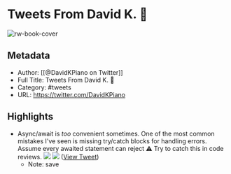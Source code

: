 # Tweets From David K. 🎹

![rw-book-cover](https://pbs.twimg.com/profile_images/619677584805208064/RwwbnNpi.jpg)

## Metadata
- Author: [[@DavidKPiano on Twitter]]
- Full Title: Tweets From David K. 🎹
- Category: #tweets
- URL: https://twitter.com/DavidKPiano

## Highlights
- Async/await is *too* convenient sometimes.
  One of the most common mistakes I've seen is missing try/catch blocks for handling errors.
  Assume every awaited statement can reject ⚠️
  Try to catch this in code reviews. 
  ![](https://pbs.twimg.com/media/FaoSwjdWIAQ2l22.jpg) 
  ![](https://pbs.twimg.com/media/FaoSxXbXkAEr90K.jpg) ([View Tweet](https://twitter.com/DavidKPiano/status/1561082799515262976))
    - Note: save
